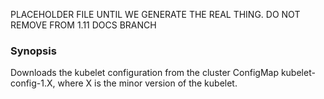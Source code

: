 
PLACEHOLDER FILE UNTIL WE GENERATE THE REAL THING. DO NOT REMOVE FROM 1.11 DOCS BRANCH

### Synopsis

Downloads the kubelet configuration from the cluster ConfigMap kubelet-config-1.X, where X is the minor version of the kubelet.
